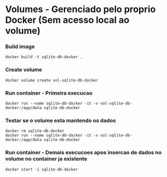 # Volumes - Gerenciado pelo proprio Docker (Sem acesso local ao volume)

### Build image
    docker build -t sqlite-db-docker .

### Create volume
    docker volume create vol-sqlite-db-docker

### Run container - Primeira execucao
    docker run --name sqlite-db-docker -it -v vol-sqlite-db-docker:/app/data sqlite-db-docker

### Testar se o volume esta mantendo os dados
    docker rm sqlite-db-docker
    docker run --name sqlite-db-docker -it -v vol-sqlite-db-docker:/app/data sqlite-db-docker

### Run container - Demais execucoes apos insercao de dados no volume no container ja existente
    docker start -i sqlite-db-docker